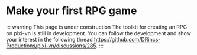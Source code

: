 # Make your first RPG game

::: warning This page is under construction
The toolkit for creating an RPG on pixi-vn is still in development. You can follow the development and show your interest in the following thread <https://github.com/DRincs-Productions/pixi-vn/discussions/285>.
:::
